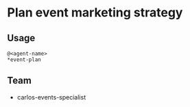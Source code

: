 # Plan event marketing strategy

## Usage
```
@<agent-name>
*event-plan
```

## Team
  - carlos-events-specialist

